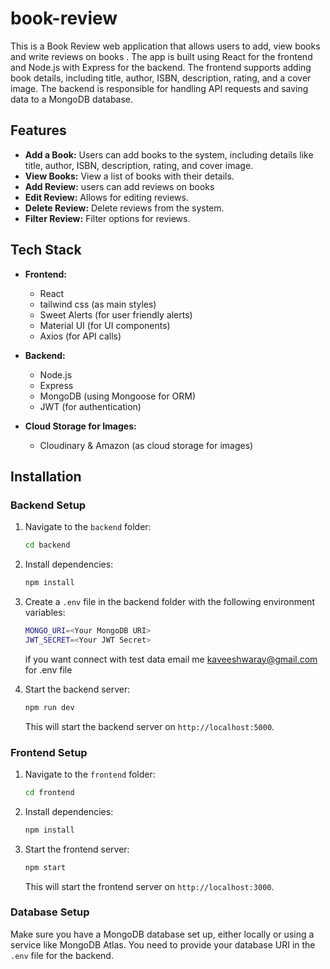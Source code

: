 # book-review
This is a Book Review web application that allows users to add, view books and write reviews on books . The app is built using React for the frontend and Node.js with Express for the backend. The frontend supports adding book details, including title, author, ISBN, description, rating, and a cover image. The backend is responsible for handling API requests and saving data to a MongoDB database.

## Features

- **Add a Book:** Users can add books to the system, including details like title, author, ISBN, description, rating, and cover image.
- **View Books:** View a list of books with their details.
- **Add Review:** users can add reviews on books
- **Edit Review:** Allows for editing reviews.
- **Delete Review:** Delete reviews from the system.
- **Filter Review:** Filter options for reviews.

## Tech Stack

- **Frontend:**
  - React
  - tailwind css (as main styles)
  - Sweet Alerts (for user friendly alerts)
  - Material UI (for UI components)
  - Axios (for API calls)
- **Backend:**

  - Node.js
  - Express
  - MongoDB (using Mongoose for ORM)
  - JWT (for authentication)

- **Cloud Storage for Images:**
  - Cloudinary & Amazon (as cloud storage for images)

## Installation

### Backend Setup



1. Navigate to the `backend` folder:

   ```bash
   cd backend
   ```

2. Install dependencies:

   ```bash
   npm install
   ```

3. Create a `.env` file in the backend folder with the following environment variables:

   ```bash
   MONGO_URI=<Your MongoDB URI>
   JWT_SECRET=<Your JWT Secret>
   ```

   if you want connect with test data email me kaveeshwaray@gmail.com for .env file

3. Start the backend server:
   ```bash
   npm run dev
   ```
   This will start the backend server on `http://localhost:5000`.

### Frontend Setup

1. Navigate to the `frontend` folder:

   ```bash
   cd frontend
   ```

2. Install dependencies:

   ```bash
   npm install
   ```

3. Start the frontend server:

   ```bash
   npm start
   ```

   This will start the frontend server on `http://localhost:3000`.

### Database Setup

Make sure you have a MongoDB database set up, either locally or using a service like MongoDB Atlas. You need to provide your database URI in the `.env` file for the backend.
